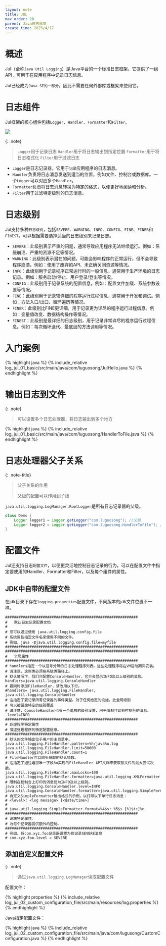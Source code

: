 ```yaml
---
layout: note
title: JUL
nav_order: 20
parent: Java日志框架
create_time: 2023/4/17
---
```


# 概述

Jul（全称`Java Util Logging`）是Java平台的一个标准日志框架，它提供了一组API，可用于在应用程序中记录日志信息。

Jul已经成为`Java SE的一部分`，因此不需要任何外部库或框架来使用它。

# 日志组件

Jul框架的核心组件包括`Logger`、`Handler`、`Formatter`和`Filter`。

![](https://cdn.jsdelivr.net/gh/guosonglu/images@master/blog-img/20230419090143.png)

{: .note}
> `Logger`用于记录日志
> `Handler`用于将日志输出到指定位置
> `Formatter`用于将日志格式化
> `Filter`用于过滤日志

- `Logger`是日志记录器，它用于`记录`应用程序的日志消息。
- `Handler`负责将日志消息发送到适当的位置，例如文件、控制台或数据库。一个`Logger`可以对应多个`Handler`。
- `Formatter`负责将日志消息转换为特定的格式，以便更好地阅读和分析。
- `Filter`用于过滤特定级别的日志消息。

# 日志级别

Jul支持多种`日志级别`，包括`SEVERE`、`WARNING`、`INFO`、`CONFIG`、`FINE`、`FINER`和`FINEST`。可以根据需要选择适当的日志级别来记录日志。

- `SEVERE`：此级别表示严重的问题，通常导致应用程序无法继续运行。例如：系统崩溃、严重的资源不足等情况。
- `WARNING`：此级别表示潜在的问题，可能会影响程序的正常运行，但不会导致程序崩溃。例如：使用了废弃的API、未正确关闭资源等情况。
- `INFO`：此级别用于记录程序正常运行时的一般信息，通常用于生产环境的日志记录。例如：服务启动/停止、用户登录/登出等情况。
- `CONFIG`：此级别用于记录系统的配置信息，例如：配置文件加载、系统参数设置等情况。
- `FINE`：此级别用于记录较详细的程序运行过程信息，通常用于开发和调试。例如：方法入口/出口、循环遍历等情况。
- `FINER`：此级别比FINE更详细，用于记录更为详尽的程序运行过程信息。例如：变量值改变、数据结构操作等情况。
- `FINEST`：此级别是最详细的日志级别，用于记录非常详尽的程序运行过程信息。例如：每次循环迭代、最底层的方法调用等情况。

# 入门案例

{% highlight java %}
{% include_relative log_jul_01_basic/src/main/java/com/luguosong/JulHello.java %}
{% endhighlight %}

# 输出日志到文件

{: .note}
> 可以设置多个日志处理器，将日志输出到多个地方

{% highlight java %}
{% include_relative log_jul_01_basic/src/main/java/com/luguosong/HandlerToFile.java %}
{% endhighlight %}

# 日志处理器父子关系

{: .note-title}
> 父子关系的作用
>
> 父级的配置可以作用到子级

`java.util.logging.LogManager.RootLogger`是所有日志记录器的父级。

```java
class Demo {
    Logger logger1 = Logger.getLogger("com.luguosong"); //父级
    Logger logger2 = Logger.getLogger("com.luguosong.HandlerToFile"); //子级
}
```

# 配置文件

Jul还支持日志`配置文件`，以便更灵活地控制日志记录的行为。可以在配置文件中指定要使用的Handler、Formatter和Filter，以及每个组件的属性。

## JDK中自带的配置文件

在jdk目录下存在`logging.properties`配置文件，不同版本的jdk文件位置不一样。

```properties
############################################################
#  	默认日志记录配置文档
#
# 您可以通过使用 java.util.logging.config.file 
# 系统属性指定文件名来使用不同的文件。
# 例如，java -Djava.util.logging.config.file=myfile
############################################################
############################################################
#  	全局属性
############################################################
# handlers指定一个以逗号分隔的日志处理程序列表。这些处理程序将在VM启动期间安装。
# 请注意，这些类必须在系统类路径上。
# 默认情况下，我们只配置ConsoleHandler，它只会显示INFO及以上级别的消息。
handlers=java.util.logging.ConsoleHandler
# 要同时添加FileHandler，请改用以下行。
#handlers= java.util.logging.FileHandler, java.util.logging.ConsoleHandler
# 这指定了要记录所有记录器的事件类型。对于任何给定的设施，此全局级别
# 可以被设施特定的级别覆盖
# 请注意，ConsoleHandler也有一个单独的级别设置，用于限制打印到控制台的消息。
.level=INFO
############################################################
# 处理程序特定属性
# 描述处理程序的特定配置信息。
############################################################
# 默认的文件输出位于用户的主目录中。
java.util.logging.FileHandler.pattern=%h/java%u.log
java.util.logging.FileHandler.limit=50000
java.util.logging.FileHandler.count=1
# FileHandler可以同步获取的默认锁数。
# 这指定了通过增加唯一字段%u实现的FileHandler API文档来获取锁文件的最大尝试次数。
java.util.logging.FileHandler.maxLocks=100
java.util.logging.FileHandler.formatter=java.util.logging.XMLFormatter
# 限制在控制台上打印的消息仅为INFO及以上级别。
java.util.logging.ConsoleHandler.level=INFO
java.util.logging.ConsoleHandler.formatter=java.util.logging.SimpleFormatter
# 自定义SimpleFormatter输出格式的示例，以打印以下单行日志消息：
# <level>: <log message> [<date/time>]
#
# java.util.logging.SimpleFormatter.format=%4$s: %5$s [%1$tc]%n
############################################################
# 设施特定属性。
# 为每个记录器提供额外的控制。
############################################################
# 例如，将com.xyz.foo记录器设置为仅记录SEVERE消息
# com.xyz.foo.level = SEVERE
```

## 添加自定义配置文件

{: .note}
> 通过`java.util.logging.LogManager`读取配置文件

配置文件：

{% highlight properties %}
{% include_relative log_jul_02_custom_configuration_file/src/main/resources/log.properties %}
{% endhighlight %}

Java指定配置文件：

{% highlight java %}
{% include_relative log_jul_02_custom_configuration_file/src/main/java/com/lugusong/CustomConfiguration.java %}
{% endhighlight %}
